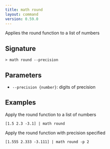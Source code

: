 ```yaml
---
title: math round
layout: command
version: 0.59.0
---
```


Applies the round function to a list of numbers

## Signature

```> math round --precision```

## Parameters

 -  `--precision {number}`: digits of precision

## Examples

Apply the round function to a list of numbers
```shell
[1.5 2.3 -3.1] | math round
```

Apply the round function with precision specified
```shell
[1.555 2.333 -3.111] | math round -p 2
```

